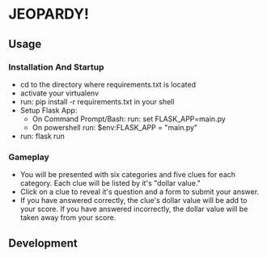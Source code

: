 # JEOPARDY!


## Usage

### Installation And Startup
* cd to the directory where requirements.txt is located
* activate your virtualenv
* run: pip install -r requirements.txt in your shell
* Setup Flask App:
  * On Command Prompt/Bash:
      run: set FLASK_APP=main.py
  * On powershell
      run: $env:FLASK_APP = "main.py"
* run: flask run


### Gameplay
* You will be presented with six categories and five clues for each category. Each clue will be listed by it's "dollar value."
* Click on a clue to reveal it's question and a form to submit your answer.
* If you have answered correctly, the clue's dollar value will be add to your score. If you have answered incorrectly, the dollar value will be taken away from your score.

## Development


